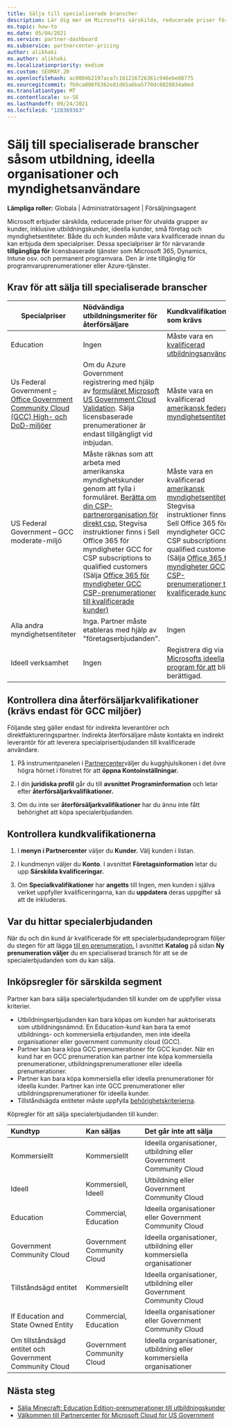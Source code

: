```yaml
---
title: Sälja till specialiserade branscher
description: Lär dig mer om Microsofts särskilda, reducerade priser för vissa kundgrupper, inklusive utbildningskunder, ideella kunder och myndighetsanvändare.
ms.topic: how-to
ms.date: 05/04/2021
ms.service: partner-dashboard
ms.subservice: partnercenter-pricing
author: alikhaki
ms.author: alikhaki
ms.localizationpriority: medium
ms.custom: SEOMAY.20
ms.openlocfilehash: ac0004b2197aca7c161216726361c946ebe86775
ms.sourcegitcommit: fb9ca808f6362e81d65a6ba5770dc8820834a0ed
ms.translationtype: MT
ms.contentlocale: sv-SE
ms.lasthandoff: 09/24/2021
ms.locfileid: "128369363"
---
```

# <a name="sell-to-specialized-industries-like-education-non-profit-and-government-users"></a>Sälj till specialiserade branscher såsom utbildning, ideella organisationer och myndighetsanvändare

**Lämpliga roller:** Globala | Administratörsagent | Försäljningsagent

Microsoft erbjuder särskilda, reducerade priser för utvalda grupper av kunder, inklusive utbildningskunder, ideella kunder, små företag och myndighetsentiteter. Både du och kunden måste vara kvalificerade innan du kan erbjuda dem specialpriser. Dessa specialpriser är för närvarande **tillgängliga för** licensbaserade tjänster som Microsoft 365, Dynamics, Intune osv. och permanent programvara. Den är inte tillgänglig för programvaruprenumerationer eller Azure-tjänster.

## <a name="requirements-to-sell-to-specialized-industries"></a>Krav för att sälja till specialiserade branscher

|**Specialpriser**   |**Nödvändiga utbildningsmeriter för återförsäljare**   |**Kundkvalifikationer som krävs**   |
|----------------------------|:---------------------------------|:------------------------------------------|
|Education   |Ingen   | Måste vara en [kvalificerad utbildningsanvändare](https://www.microsoftvolumelicensing.com/DocumentSearch.aspx?Mode=3&DocumentTypeId=7)   |
| Us Federal Government [– Office Government Community Cloud (GCC) High- och DoD-miljöer](/office365/servicedescriptions/office-365-platform-service-description/office-365-us-government/gcc-high-and-dod)    |Om du Azure Government registrering med hjälp av [formuläret Microsoft US Government Cloud Validation](https://azuregov.microsoft.com/csp). Sälja licensbaserade prenumerationer är endast tillgängligt vid inbjudan.|   Måste vara en kvalificerad [amerikansk federal myndighetsentitet](https://azure.microsoft.com/global-infrastructure/government/how-to-buy/) |
| US Federal Government – GCC moderate-miljö | Måste räknas som att arbeta med amerikanska myndighetskunder genom att fylla i formuläret. [Berätta om din CSP-partnerorganisation för direkt csp.](https://www.microsoft.com/microsoft-365/government/eligibility-validation?ReqType=CSPPartner&rtc=1) Stegvisa instruktioner finns i Sell Office 365 för myndigheter GCC for CSP subscriptions to qualified customers (Sälja [Office 365 för myndigheter GCC CSP-prenumerationer till kvalificerade kunder)](./csp-gcc-overview.md) | Måste vara en kvalificerad [amerikansk myndighetsentitet](https://www.microsoft.com/microsoft-365/government/eligibility-validation?rtc=1). Stegvisa instruktioner finns i Sell Office 365 för myndigheter GCC for CSP subscriptions to qualified customers (Sälja [Office 365 för myndigheter GCC CSP-prenumerationer till kvalificerade kunder)](./csp-gcc-overview.md)  |
| Alla andra myndighetsentiteter | Inga. Partner måste etableras med hjälp av "företagserbjudanden". | Ingen
Ideell verksamhet  |Ingen|Registrera dig via [Microsofts ideella program för att](https://nonprofit.microsoft.com/#/register) bli berättigad.   |

## <a name="check-your-reseller-qualifications-only-needed-for-gcc-environments"></a>Kontrollera dina återförsäljarkvalifikationer (krävs endast för GCC miljöer)

Följande steg gäller endast för indirekta leverantörer och direktfaktureringspartner. Indirekta återförsäljare måste kontakta en indirekt leverantör för att leverera specialpriserbjudanden till kvalificerade användare.

1. På instrumentpanelen i [Partnercenter](https://partner.microsoft.com/dashboard)väljer du kugghjulsikonen i det övre högra hörnet i fönstret för att **öppna Kontoinställningar.**

2. I din **juridiska profil** går du till **avsnittet Programinformation** och letar efter **återförsäljarkvalifikationer.**

3. Om du inte ser **återförsäljarkvalifikationer** har du ännu inte fått behörighet att köpa specialerbjudanden.

## <a name="check-the-customer-qualifications"></a>Kontrollera kundkvalifikationerna

1. I **menyn i Partnercenter** väljer du **Kunder.** Välj kunden i listan.

2. I kundmenyn väljer du **Konto**. I avsnittet **Företagsinformation** letar du upp **Särskilda kvalificeringar.**

3. Om **Specialkvalifikationer** har **angetts** till Ingen, men kunden i själva verket uppfyller kvalificeringarna, kan du **uppdatera** deras uppgifter så att de inkluderas.

## <a name="where-to-find-special-offers"></a>Var du hittar specialerbjudanden

När du och din kund är kvalificerade för ett specialerbjudandeprogram följer du stegen för att lägga [till en prenumeration.](create-a-new-subscription.md) I avsnittet **Katalog** på sidan **Ny prenumeration väljer** du en specialiserad bransch för att se de specialerbjudanden som du kan sälja.

## <a name="purchase-rules-for-special-segments"></a>Inköpsregler för särskilda segment

Partner kan bara sälja specialerbjudanden till kunder om de uppfyller vissa kriterier.

- Utbildningserbjudanden kan bara köpas om kunden har auktoriserats som utbildningsnämnd. En Education-kund kan bara ta emot utbildnings- och kommersiella erbjudanden, men inte ideella organisationer eller government community cloud (GCC).
- Partner kan bara köpa GCC prenumerationer för GCC kunder. När en kund har en GCC prenumeration kan partner inte köpa kommersiella prenumerationer, utbildningsprenumerationer eller ideella prenumerationer.
- Partner kan bara köpa kommersiella eller ideella prenumerationer för ideella kunder. Partner kan inte GCC prenumerationer eller utbildningsprenumerationer för ideella kunder.
- Tillståndsägda entiteter måste uppfylla [behörighetskriterierna](https://www.microsoft.com/legal/compliance/anticorruption/criteria).

Köpregler för att sälja specialerbjudanden till kunder:

|**Kundtyp**   |**Kan säljas**   |**Det går inte att sälja**   |
|:----------------------------|:---------------------------------|:------------------------------------------|
| Kommersiellt |Kommersiellt | Ideella organisationer, utbildning eller Government Community Cloud |
| Ideell |Kommersiell, Ideell | Utbildning eller Government Community Cloud |
| Education |Commercial, Education | Ideella organisationer eller Government Community Cloud |
| Government Community Cloud |Government Community Cloud | Ideella organisationer, utbildning eller kommersiella organisationer |
| Tillståndsägd entitet  | Kommersiellt  | Ideella organisationer, utbildning eller Government Community Cloud  |
| If Education and State Owned Entity | Commercial, Education | Ideella organisationer eller Government Community Cloud |
| Om tillståndsägd entitet och Government Community Cloud | Government Community Cloud | Ideella organisationer, utbildning eller kommersiella organisationer |

## <a name="next-steps"></a>Nästa steg

- [Sälja Minecraft: Education Edition-prenumerationer till utbildningskunder](minecraft-subscriptions.md)
- [Välkommen till Partnercenter för Microsoft Cloud for US Government](partner-center-for-microsoft-us-govt-cloud.md)